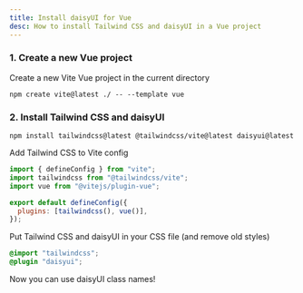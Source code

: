 ```yaml
---
title: Install daisyUI for Vue
desc: How to install Tailwind CSS and daisyUI in a Vue project
---
```


### 1. Create a new Vue project

Create a new Vite Vue project in the current directory

```sh:Terminal
npm create vite@latest ./ -- --template vue
```

### 2. Install Tailwind CSS and daisyUI

```sh:Terminal
npm install tailwindcss@latest @tailwindcss/vite@latest daisyui@latest
```

Add Tailwind CSS to Vite config

```js:vite.config.js
import { defineConfig } from "vite";
import tailwindcss from "@tailwindcss/vite";
import vue from "@vitejs/plugin-vue";

export default defineConfig({
  plugins: [tailwindcss(), vue()],
});
```

Put Tailwind CSS and daisyUI in your CSS file (and remove old styles)
  
```postcss:src/style.css
@import "tailwindcss";
@plugin "daisyui";
```

Now you can use daisyUI class names!
